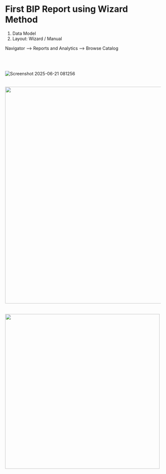 # First BIP Report using Wizard Method

1. Data Model
2. Layout: Wizard / Manual

Navigator --> Reports and Analytics --> Browse Catalog

<br><br><br>
![Screenshot 2025-06-21 081256](https://github.com/user-attachments/assets/b2f5f48c-0bab-42c0-a211-5cbd66f8cac8)
<br><br><br>
<img src="https://github.com/user-attachments/assets/f4a7206a-7f4e-4f3e-874b-8af0809fb690" width="700">
<br><br><br>
<img src="https://github.com/user-attachments/assets/6caa7c69-35d2-4364-a188-ac774158d1d1" width="500">
